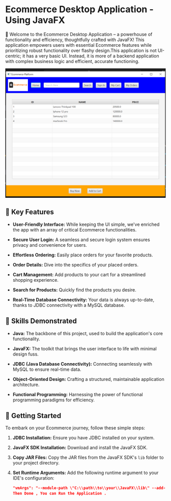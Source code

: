 # Ecommerce Desktop Application - Using JavaFX


🚀 Welcome to the Ecommerce Desktop Application – a powerhouse of functionality and efficiency, thoughtfully crafted with JavaFX! This application empowers users with essential Ecommerce features while prioritizing robust functionality over flashy design.This application is not UI-centric; it has a very basic UI. Instead, it is more of a backend application with complex business logic and efficient, accurate functioning.

![Ecommerce Desktop Application](https://github.com/DynamicGuy18/Ecommerce-Application/blob/af328fa2c9c16ec5c6736da93421f6af88c32263/.vscode/Screenshot%20(69).png)
<br>


## 🌟 Key Features

- **User-Friendly Interface:** While keeping the UI simple, we've enriched the app with an array of critical Ecommerce functionalities.

- **Secure User Login:** A seamless and secure login system ensures privacy and convenience for users.

- **Effortless Ordering:** Easily place orders for your favorite products.

- **Order Details:** Dive into the specifics of your placed orders.

- **Cart Management:** Add products to your cart for a streamlined shopping experience.

- **Search for Products:** Quickly find the products you desire.

- **Real-Time Database Connectivity:** Your data is always up-to-date, thanks to JDBC connectivity with a MySQL database.

## 💪 Skills Demonstrated

- **Java:** The backbone of this project, used to build the application's core functionality.

- **JavaFX:** The toolkit that brings the user interface to life with minimal design fuss.

- **JDBC (Java Database Connectivity):** Connecting seamlessly with MySQL to ensure real-time data.

- **Object-Oriented Design:** Crafting a structured, maintainable application architecture.

- **Functional Programming:** Harnessing the power of functional programming paradigms for efficiency.

## 🚀 Getting Started

To embark on your Ecommerce journey, follow these simple steps:

1. **JDBC Installation:** Ensure you have JDBC installed on your system.

2. **JavaFX SDK Installation:** Download and install the JavaFX SDK.

3. **Copy JAR Files:** Copy the JAR files from the JavaFX SDK's `lib` folder to your project directory.

4. **Set Runtime Arguments:** Add the following runtime argument to your IDE's configuration:
   ```json
   "vmArgs": "--module-path \"C:\\path\\to\\your\\JavaFX\\lib\" --add-modules=javafx.controls,javafx.fxml"
   Then Done , You can Run the Application .
